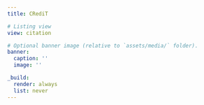 ```yaml
---
title: CRediT

# Listing view
view: citation

# Optional banner image (relative to `assets/media/` folder).
banner:
  caption: ''
  image: ''

_build:
  render: always
  list: never
---
```


<br>


